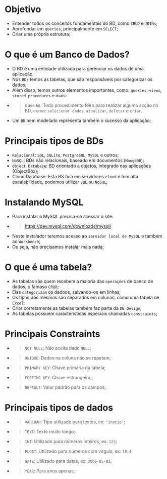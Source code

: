 # Objetivo
* Entender todos os conceitos fundamentais do BD, como `CRUD` e `JOINs`;
* Aprofundar em `queries`, principalmente em `SELECT`;
* Criar uma própria estrutura;
#
# O que é um Banco de Dados?
* O BD é uma entidade utilizada para gerenciar os dados de uma aplicação;
* Nos `BDs` temos as tabelas, que são responsáveis por categorizar os dados;
* Além disso, temos outros elementos importantes, como: `queries`, `views`, `stored procedures` e mais:
*   > queries: Todo procedimento feiro para realizar alguma acção no BD, como: `selecionar dados`, `atualizar`, `deletar` e `criar`.
* Um `BD` bem modelado representa também o sucesso da aplicação;
#
# Principais tipos de BDs
* `Relacional`: `SQL`, `SQLite`, `PostgreSQL`, `MySQL` e outros;
* `NoSQL`: BDs não relacionais, baseado em documentos (`MongoDB`);
* `Object Database`: BD orientado a objetos, integrado nas aplicações (ObjectBox);
* Cloud Database: Esta BS fica em servidores `cloud` e tem alta escalabilidade, podemos utilizar `SQL` ou `NoSQL`; 
#
# Instalando MySQL
* Para instalar o MySQL precisa-se acessar o site:
*   >   https://dev.mysql.com/downloads/mysql/
* Neste instalador teremos acesso ao `servidor local de MySQL` e também ao `Workbench`;
* Ou seja, não precisamos instalar mais nada;
#
# O que é uma tabela?
* As tabelas sãa quem recebem a maioria das `operações` de banco de dados, o famoso `CRUD`;
* Elas `categorizam` os dadoos, salvando-os em linhas;
* Os tipos dos mesmos são separados em colunas, como uma tabela de `Excel`;
* Criar corretamente as tabelas também faz parte da `DB Design`;
* As tabelas possuem características especiais chamadas `constraints`;
#
# Principais Constraints
* > `NOT NULL`: Não aceita dado `NULL`;
* > `UNIQUE`: Dados na coluna não se repetem;
* > `PRIMARY KEY`: Chave primária da tabela;
* > `FOREING KEY`: Chave estrangeira;
* > `DEFAULT`: Valor padrão para os campos;
#
# Principais tipos de dados
* > `VARCHAR`: Tipo utilizado para textos, ex: `"Inacio"`;
* > `TEXT`: Texto muito longo;
* > `INT`: Utilizado para números inteiros, ex: `123`;
* > `FLOAT`: Utilizado para números com vírgula, ex: `15,4`;
* > `DATE`: Utilizado para datas, ex: `2000-05-02`;
* > `YEAR`: Para anos apenas;